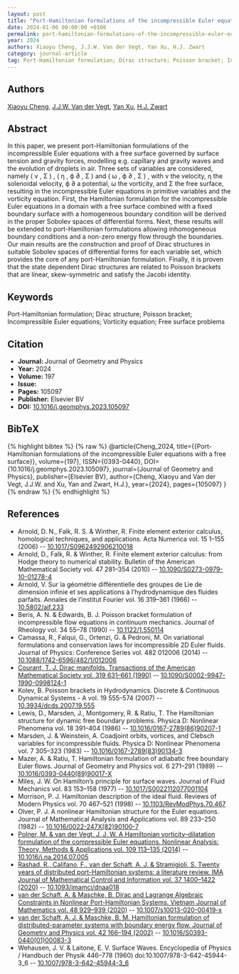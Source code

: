 ```yaml
---
layout: post
title: "Port-Hamiltonian formulations of the incompressible Euler equations with a free surface"
date: 2024-01-06 00:00:00 +0100
permalink: port-hamiltonian-formulations-of-the-incompressible-euler-equations-with-a-free-surface
year: 2024
authors: Xiaoyu Cheng, J.J.W. Van der Vegt, Yan Xu, H.J. Zwart
category: journal-article
tag: Port-Hamiltonian formulation; Dirac structure; Poisson bracket; Incompressible Euler equations; Vorticity equation; Free surface problems
---
```

 
## Authors
[Xiaoyu Cheng](authors/xiaoyu-cheng), [J.J.W. Van der Vegt](authors/jaap-j-w-van-der-vegt), [Yan Xu](authors/yan-xu), [H.J. Zwart](authors/hans-zwart)
 
## Abstract
In this paper, we present port-Hamiltonian formulations of the incompressible Euler equations with a free surface governed by surface tension and gravity forces, modelling e.g. capillary and gravity waves and the evolution of droplets in air. Three sets of variables are considered, namely ( v , Σ ) , ( η , ϕ ∂ , Σ ) and ( ω , ϕ ∂ , Σ ) , with v the velocity, η the solenoidal velocity, ϕ ∂ a potential, ω the vorticity, and Σ the free surface, resulting in the incompressible Euler equations in primitive variables and the vorticity equation. First, the Hamiltonian formulation for the incompressible Euler equations in a domain with a free surface combined with a fixed boundary surface with a homogeneous boundary condition will be derived in the proper Sobolev spaces of differential forms. Next, these results will be extended to port-Hamiltonian formulations allowing inhomogeneous boundary conditions and a non-zero energy flow through the boundaries. Our main results are the construction and proof of Dirac structures in suitable Sobolev spaces of differential forms for each variable set, which provides the core of any port-Hamiltonian formulation. Finally, it is proven that the state dependent Dirac structures are related to Poisson brackets that are linear, skew-symmetric and satisfy the Jacobi identity.
 
## Keywords
Port-Hamiltonian formulation; Dirac structure; Poisson bracket; Incompressible Euler equations; Vorticity equation; Free surface problems
 
## Citation
- **Journal:** Journal of Geometry and Physics
- **Year:** 2024
- **Volume:** 197
- **Issue:** 
- **Pages:** 105097
- **Publisher:** Elsevier BV
- **DOI:** [10.1016/j.geomphys.2023.105097](https://doi.org/10.1016/j.geomphys.2023.105097)
 
## BibTeX
{% highlight bibtex %}
{% raw %}
@article{Cheng_2024,
  title={{Port-Hamiltonian formulations of the incompressible Euler equations with a free surface}},
  volume={197},
  ISSN={0393-0440},
  DOI={10.1016/j.geomphys.2023.105097},
  journal={Journal of Geometry and Physics},
  publisher={Elsevier BV},
  author={Cheng, Xiaoyu and Van der Vegt, J.J.W. and Xu, Yan and Zwart, H.J.},
  year={2024},
  pages={105097}
}
{% endraw %}
{% endhighlight %}
 
## References
- Arnold, D. N., Falk, R. S. & Winther, R. Finite element exterior calculus, homological techniques, and applications. Acta Numerica vol. 15 1–155 (2006) -- [10.1017/S0962492906210018](https://doi.org/10.1017/S0962492906210018)
- Arnold, D., Falk, R. & Winther, R. Finite element exterior calculus: from Hodge theory to numerical stability. Bulletin of the American Mathematical Society vol. 47 281–354 (2010) -- [10.1090/S0273-0979-10-01278-4](https://doi.org/10.1090/S0273-0979-10-01278-4)
- Arnold, V. Sur la géométrie différentielle des groupes de Lie de dimension infinie et ses applications à l’hydrodynamique des fluides parfaits. Annales de l’institut Fourier vol. 16 319–361 (1966) -- [10.5802/aif.233](https://doi.org/10.5802/aif.233)
- Beris, A. N. & Edwards, B. J. Poisson bracket formulation of incompressible flow equations in continuum mechanics. Journal of Rheology vol. 34 55–78 (1990) -- [10.1122/1.550114](https://doi.org/10.1122/1.550114)
- Camassa, R., Falqui, G., Ortenzi, G. & Pedroni, M. On variational formulations and conservation laws for incompressible 2D Euler fluids. Journal of Physics: Conference Series vol. 482 012006 (2014) -- [10.1088/1742-6596/482/1/012006](https://doi.org/10.1088/1742-6596/482/1/012006)
- [Courant, T. J. Dirac manifolds. Transactions of the American Mathematical Society vol. 319 631–661 (1990)](dirac-manifolds) -- [10.1090/S0002-9947-1990-0998124-1](https://doi.org/10.1090/S0002-9947-1990-0998124-1)
- Kolev, B. Poisson brackets in Hydrodynamics. Discrete &amp; Continuous Dynamical Systems - A vol. 19 555–574 (2007) -- [10.3934/dcds.2007.19.555](https://doi.org/10.3934/dcds.2007.19.555)
- Lewis, D., Marsden, J., Montgomery, R. & Ratiu, T. The Hamiltonian structure for dynamic free boundary problems. Physica D: Nonlinear Phenomena vol. 18 391–404 (1986) -- [10.1016/0167-2789(86)90207-1](https://doi.org/10.1016/0167-2789(86)90207-1)
- Marsden, J. & Weinstein, A. Coadjoint orbits, vortices, and Clebsch variables for incompressible fluids. Physica D: Nonlinear Phenomena vol. 7 305–323 (1983) -- [10.1016/0167-2789(83)90134-3](https://doi.org/10.1016/0167-2789(83)90134-3)
- Mazer, A. & Ratiu, T. Hamiltonian formulation of adiabatic free boundary Euler flows. Journal of Geometry and Physics vol. 6 271–291 (1989) -- [10.1016/0393-0440(89)90017-X](https://doi.org/10.1016/0393-0440(89)90017-X)
- Miles, J. W. On Hamilton’s principle for surface waves. Journal of Fluid Mechanics vol. 83 153–158 (1977) -- [10.1017/S0022112077001104](https://doi.org/10.1017/S0022112077001104)
- Morrison, P. J. Hamiltonian description of the ideal fluid. Reviews of Modern Physics vol. 70 467–521 (1998) -- [10.1103/RevModPhys.70.467](https://doi.org/10.1103/RevModPhys.70.467)
- Olver, P. J. A nonlinear Hamiltonian structure for the Euler equations. Journal of Mathematical Analysis and Applications vol. 89 233–250 (1982) -- [10.1016/0022-247X(82)90100-7](https://doi.org/10.1016/0022-247X(82)90100-7)
- [Polner, M. & van der Vegt, J. J. W. A Hamiltonian vorticity–dilatation formulation of the compressible Euler equations. Nonlinear Analysis: Theory, Methods &amp; Applications vol. 109 113–135 (2014)](a-hamiltonian-vorticity-dilatation-formulation-of-the-compressible-euler-equations) -- [10.1016/j.na.2014.07.005](https://doi.org/10.1016/j.na.2014.07.005)
- [Rashad, R., Califano, F., van der Schaft, A. J. & Stramigioli, S. Twenty years of distributed port-Hamiltonian systems: a literature review. IMA Journal of Mathematical Control and Information vol. 37 1400–1422 (2020)](twenty-years-of-distributed-port-hamiltonian-systems-a-literature-review) -- [10.1093/imamci/dnaa018](https://doi.org/10.1093/imamci/dnaa018)
- [van der Schaft, A. & Maschke, B. Dirac and Lagrange Algebraic Constraints in Nonlinear Port-Hamiltonian Systems. Vietnam Journal of Mathematics vol. 48 929–939 (2020)](dirac-and-lagrange-algebraic-constraints-in-nonlinear-port-hamiltonian-systems) -- [10.1007/s10013-020-00419-x](https://doi.org/10.1007/s10013-020-00419-x)
- [van der Schaft, A. J. & Maschke, B. M. Hamiltonian formulation of distributed-parameter systems with boundary energy flow. Journal of Geometry and Physics vol. 42 166–194 (2002)](hamiltonian-formulation-of-distributed-parameter-systems-with-boundary-energy-flow) -- [10.1016/S0393-0440(01)00083-3](https://doi.org/10.1016/S0393-0440(01)00083-3)
- Wehausen, J. V. & Laitone, E. V. Surface Waves. Encyclopedia of Physics / Handbuch der Physik 446–778 (1960) doi:10.1007/978-3-642-45944-3_6 -- [10.1007/978-3-642-45944-3_6](https://doi.org/10.1007/978-3-642-45944-3_6)

